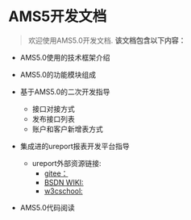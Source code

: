 # AMS5开发文档
> 欢迎使用AMS5.0开发文档.
**该文档包含以下内容：**
+ AMS5.0使用的技术框架介绍

+ AMS5.0的功能模块组成

+ 基于AMS5.0的二次开发指导
   + 接口对接方式
   + 发布接口列表
   + 账户和客户新增表方式
+ 集成进的ureport报表开发平台指导
   + ureport外部资源链接:
      + [gitee：](https://gitee.com/youseries/ureport/ "giee开源项目链接")
      + [BSDN WIKI:](http://wiki.bsdn.org/display/UR/ureport2+Home "BSDN WIKI文档链接")
      + [w3cschool:](https://www.w3cschool.cn/ureport "w3c文档教程链接")
+ AMS5.0代码阅读